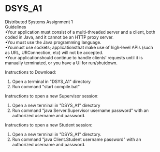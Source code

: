 # DSYS_A1

Distributed Systems Assignment 1  
Guidelines  
•Your application must consist of a multi-threaded server and a client, both coded in Java, and it cannot be an HTTP proxy server.  
•You must use the Java programming language.  
•Youmust use sockets; applicationsthat make use of high-level APIs (such as URL, URConnection, etc) will not be accepted.  
•Your applicationshould continue to handle clients’ requests until it is manually terminated, or you have a UI for run/shutdown.  
  
Instructions to Download:  
<ol>
<li>Open a terminal in "DSYS_A1" directory</li>
<li>Run command "start compile.bat"</li>
</ol>  
  
Instructions to open a new Supervisor session:  
<ol>
<li>Open a new terminal in "DSYS_A1" directory</li>
<li>Run command "java Server.Supervisor username password" with an authorized username and password.</li>
</ol>  
  
Instructions to open a new Student session:  
<ol>
<li>Open a new terminal in "DSYS_A1" directory.</li>
<li>Run command "java Client.Student username password" with an authorized username and password.</li>
</ol>  